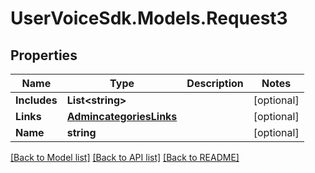 # UserVoiceSdk.Models.Request3
## Properties

Name | Type | Description | Notes
------------ | ------------- | ------------- | -------------
**Includes** | **List&lt;string&gt;** |  | [optional] 
**Links** | [**AdmincategoriesLinks**](AdmincategoriesLinks.md) |  | [optional] 
**Name** | **string** |  | [optional] 

[[Back to Model list]](../README.md#documentation-for-models) [[Back to API list]](../README.md#documentation-for-api-endpoints) [[Back to README]](../README.md)

